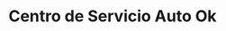 ---
title: "Centro de Servicio Auto Ok"
url: /zacatecoluca/centro-de-servicio-auto-ok/
shop: Autowerkstatt
---